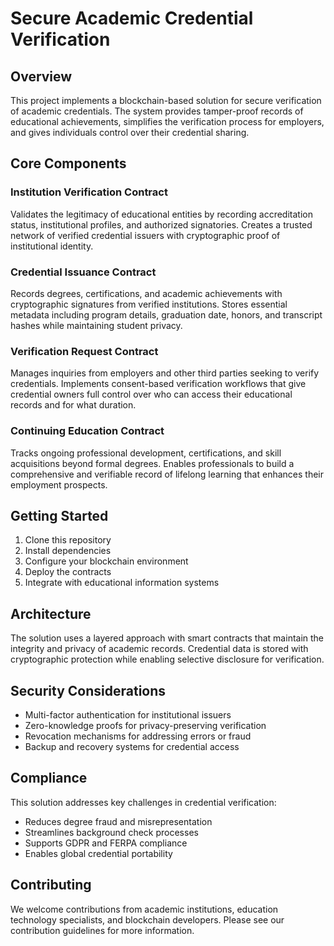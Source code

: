 # Secure Academic Credential Verification

## Overview
This project implements a blockchain-based solution for secure verification of academic credentials. The system provides tamper-proof records of educational achievements, simplifies the verification process for employers, and gives individuals control over their credential sharing.

## Core Components

### Institution Verification Contract
Validates the legitimacy of educational entities by recording accreditation status, institutional profiles, and authorized signatories. Creates a trusted network of verified credential issuers with cryptographic proof of institutional identity.

### Credential Issuance Contract
Records degrees, certifications, and academic achievements with cryptographic signatures from verified institutions. Stores essential metadata including program details, graduation date, honors, and transcript hashes while maintaining student privacy.

### Verification Request Contract
Manages inquiries from employers and other third parties seeking to verify credentials. Implements consent-based verification workflows that give credential owners full control over who can access their educational records and for what duration.

### Continuing Education Contract
Tracks ongoing professional development, certifications, and skill acquisitions beyond formal degrees. Enables professionals to build a comprehensive and verifiable record of lifelong learning that enhances their employment prospects.

## Getting Started
1. Clone this repository
2. Install dependencies
3. Configure your blockchain environment
4. Deploy the contracts
5. Integrate with educational information systems

## Architecture
The solution uses a layered approach with smart contracts that maintain the integrity and privacy of academic records. Credential data is stored with cryptographic protection while enabling selective disclosure for verification.

## Security Considerations
- Multi-factor authentication for institutional issuers
- Zero-knowledge proofs for privacy-preserving verification
- Revocation mechanisms for addressing errors or fraud
- Backup and recovery systems for credential access

## Compliance
This solution addresses key challenges in credential verification:
- Reduces degree fraud and misrepresentation
- Streamlines background check processes
- Supports GDPR and FERPA compliance
- Enables global credential portability

## Contributing
We welcome contributions from academic institutions, education technology specialists, and blockchain developers. Please see our contribution guidelines for more information.
